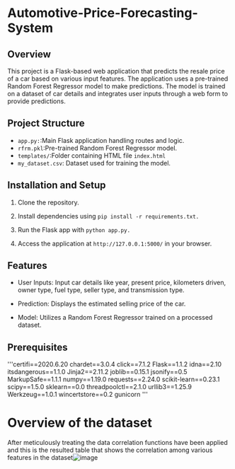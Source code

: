 # Automotive-Price-Forecasting-System
## Overview
This project is a Flask-based web application that predicts the resale price of a car based on various input features. The application uses a pre-trained Random Forest Regressor model to make predictions. The model is trained on a dataset of car details and integrates user inputs through a web form to provide predictions.
## Project Structure
* `app.py:`:Main Flask application handling routes and logic.
* `rfrm.pkl`:Pre-trained Random Forest Regressor model.
* `templates/`:Folder containing HTML file `index.html`
* `my_dataset.csv`: Dataset used for training the model.
## Installation and Setup
1. Clone the repository.

2. Install dependencies using `pip install -r requirements.txt.`

3. Run the Flask app with `python app.py.`

4. Access the application at `http://127.0.0.1:5000/` in your browser.

## Features
* User Inputs: Input car details like year, present price, kilometers driven, owner type, fuel type, seller type, and transmission type.

* Prediction: Displays the estimated selling price of the car.

* Model: Utilizes a Random Forest Regressor trained on a processed dataset.

## Prerequisites
'''certifi==2020.6.20
chardet==3.0.4
click==7.1.2
Flask==1.1.2
idna==2.10
itsdangerous==1.1.0
Jinja2==2.11.2
joblib==0.15.1
jsonify==0.5
MarkupSafe==1.1.1
numpy==1.19.0
requests==2.24.0
scikit-learn==0.23.1
scipy==1.5.0
sklearn==0.0
threadpoolctl==2.1.0
urllib3==1.25.9
Werkzeug==1.0.1
wincertstore==0.2
gunicorn
'''

  # Overview of the dataset
  After meticulously treating the data correlation functions have been applied and this is the resulted table that shows the correlation among various features in the dataset![image](https://github.com/user-attachments/assets/8a3aba6b-89f0-4622-b55c-f0a252451cce)

# 
